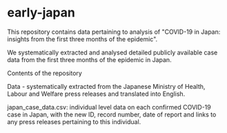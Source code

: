 # early-japan
This repository contains data pertaining to analysis of "COVID-19 in Japan: insights from the first three months of the epidemic". 

We systematically extracted and analysed detailed publicly available case data from the first three months of the epidemic in Japan.

Contents of the repository

Data - systematically extracted from the Japanese Ministry of Health, Labour and Welfare press releases and translated into English.

japan_case_data.csv: individual level data on each confirmed COVID-19 case in Japan, with the new ID, record number, date of report and links to any press releases pertaining to this individual. 


